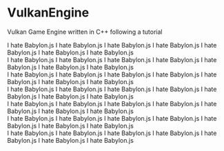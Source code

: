 # VulkanEngine
Vulkan Game Engine written in C++ following a tutorial

I hate Babylon.js I hate Babylon.js I hate Babylon.js I hate Babylon.js I hate Babylon.js I hate Babylon.js I hate Babylon.js  
I hate Babylon.js I hate Babylon.js I hate Babylon.js I hate Babylon.js I hate Babylon.js I hate Babylon.js I hate Babylon.js  
I hate Babylon.js I hate Babylon.js I hate Babylon.js I hate Babylon.js I hate Babylon.js I hate Babylon.js I hate Babylon.js  
I hate Babylon.js I hate Babylon.js I hate Babylon.js I hate Babylon.js I hate Babylon.js I hate Babylon.js I hate Babylon.js  
I hate Babylon.js I hate Babylon.js I hate Babylon.js I hate Babylon.js I hate Babylon.js I hate Babylon.js I hate Babylon.js  
I hate Babylon.js I hate Babylon.js I hate Babylon.js I hate Babylon.js I hate Babylon.js I hate Babylon.js I hate Babylon.js  
I hate Babylon.js I hate Babylon.js I hate Babylon.js I hate Babylon.js I hate Babylon.js I hate Babylon.js I hate Babylon.js  
